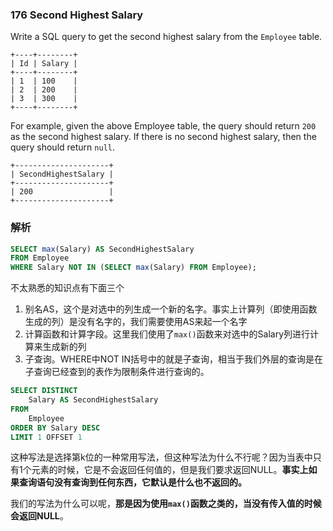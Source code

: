 ### 176 Second Highest Salary

Write a SQL query to get the second highest salary from the `Employee` table.

```
+----+--------+
| Id | Salary |
+----+--------+
| 1  | 100    |
| 2  | 200    |
| 3  | 300    |
+----+--------+
```

For example, given the above Employee table, the query should return `200` as the second highest salary. If there is no second highest salary, then the query should return `null`.

```
+---------------------+
| SecondHighestSalary |
+---------------------+
| 200                 |
+---------------------+
```

### 解析

```sql
SELECT max(Salary) AS SecondHighestSalary
FROM Employee
WHERE Salary NOT IN (SELECT max(Salary) FROM Employee); 
```

不太熟悉的知识点有下面三个

1. 别名AS，这个是对选中的列生成一个新的名字。事实上计算列（即使用函数生成的列）是没有名字的，我们需要使用AS来起一个名字
2. 计算函数和计算字段。这里我们使用了`max()`函数来对选中的Salary列进行计算来生成新的列
3. 子查询。WHERE中NOT IN括号中的就是子查询，相当于我们外层的查询是在子查询已经查到的表作为限制条件进行查询的。

```SQL
SELECT DISTINCT
    Salary AS SecondHighestSalary
FROM
    Employee
ORDER BY Salary DESC
LIMIT 1 OFFSET 1
```

这种写法是选择第k位的一种常用写法，但这种写法为什么不行呢？因为当表中只有1个元素的时候，它是不会返回任何值的，但是我们要求返回NULL。**事实上如果查询语句没有查询到任何东西，它默认是什么也不返回的。**

我们的写法为什么可以呢，**那是因为使用`max()`函数之类的，当没有传入值的时候会返回NULL**。